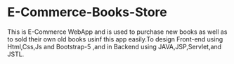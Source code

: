 # E-Commerce-Books-Store
This is E-Commerce WebApp and  is used to purchase new books as well as to sold their own old books usinf this app easily.To design Front-end using Html,Css,Js and Bootstrap-5 ,and in Backend using JAVA,JSP,Servlet,and JSTL.
